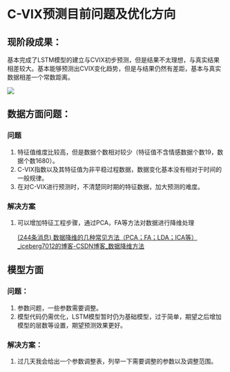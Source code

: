 # C-VIX预测目前问题及优化方向

## 现阶段成果：

基本完成了LSTM模型的建立与CVIX初步预测，但是结果不太理想，与真实结果相差较大。基本能够预测出CVIX变化趋势，但是与结果仍然有差距，基本与真实数据相差一个常数距离。

![](C:\Users\siri\OneDrive\大创VIX指数\C-VIX_prediction\预测结果第一版.png)

## 数据方面问题：

### 问题

1. 特征值维度比较高，但是数据个数相对较少（特征值不含情感数据个数19，数据个数1680）。
2. C-VIX指数以及其特征值为非平稳过程数据，数据变化基本没有相对于时间的一般规律。
3. 在对C-VIX进行预测时，不清楚同时期的特征数据，加大预测的难度。

### 解决方案

1. 可以增加特征工程步骤，通过PCA，FA等方法对数据进行降维处理

   [(244条消息) 数据降维的几种常见方法（PCA；FA；LDA；ICA等）_iceberg7012的博客-CSDN博客_数据降维方法](https://blog.csdn.net/iceberg7012/article/details/109026995)

## 模型方面

### 问题：

1. 参数问题，一些参数需要调整。
2. 模型代码仍需优化，LSTM模型暂时仍为基础模型，过于简单，期望之后增加模型的层数等设置，期望预测效果更好。

### 解决方案：

1. 过几天我会给出一个参数调整表，列举一下需要调整的参数以及调整范围。